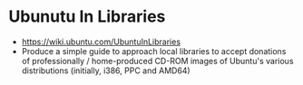 Ubunutu In Libraries
====================

-   <https://wiki.ubuntu.com/UbuntuInLibraries>
-   Produce a simple guide to approach local libraries to accept
    donations of professionally / home-produced CD-ROM images of
    Ubuntu's various distributions (initially, i386, PPC and AMD64)

